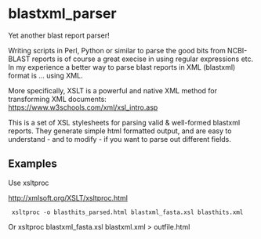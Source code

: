 # blastxml_parser

Yet another blast report parser!

Writing scripts in Perl, Python or similar to parse the good bits from NCBI-BLAST reports is of course a great execise in using regular expressions etc. In my experience a better way to parse blast reports in XML (blastxml) format is ... using XML.

More specifically, XSLT is a powerful and native XML method for transforming XML documents:
https://www.w3schools.com/xml/xsl_intro.asp 

This is a set of XSL stylesheets for parsing valid & well-formed blastxml reports. They generate simple html formatted output, and are easy to understand - and to modify - if you want to parse out different fields.

## Examples

Use xsltproc

http://xmlsoft.org/XSLT/xsltproc.html

     xsltproc -o blasthits_parsed.html blastxml_fasta.xsl blasthits.xml
Or
     xsltproc blastxml_fasta.xsl blastxml.xml > outfile.html

